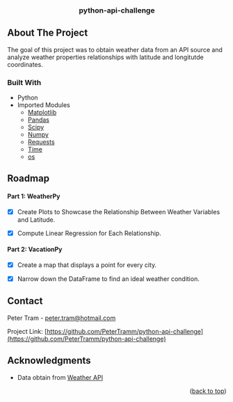  <!-- Improved compatibility of back to top link: See: https://github.com/othneildrew/Best-README-Template/pull/73 -->
<a name="readme-top"></a>


<h3 align="center">python-api-challenge</h3>

  <p align="center">
  </p>

<!-- ABOUT THE PROJECT -->
## About The Project

<p>The goal of this project was to obtain weather data from an API source and analyze weather properties relationships with latitude and longitutde coordinates.
</p>

### Built With

* Python
* Imported Modules
    * [Matplotlib](https://matplotlib.org/)
    * [Pandas](https://pandas.pydata.org/)
    * [Scipy](https://scipy.org/)
    * [Numpy](https://numpy.org/)
    * [Requests](https://pypi.org/project/requests/)
    * [Time](https://docs.python.org/3/library/time.html)
    * [os](https://docs.python.org/3/library/os.html)


<!-- ROADMAP -->
## Roadmap

#### Part 1: WeatherPy
- [x] Create Plots to Showcase the Relationship Between Weather Variables and Latitude.

- [x] Compute Linear Regression for Each Relationship.

#### Part 2: VacationPy
- [x] Create a map that displays a point for every city.

- [x] Narrow down the DataFrame to find an ideal weather condition.

<!-- CONTACT -->
## Contact

Peter Tram  - peter.tram@hotmail.com

Project Link: [https://github.com/PeterTramm/python-api-challenge](https://github.com/PeterTramm/python-api-challenge)




<!-- ACKNOWLEDGMENTS -->
## Acknowledgments

* Data obtain from [Weather API](https://openweathermap.org/api)

<p align="right">(<a href="#readme-top">back to top</a>)</p>